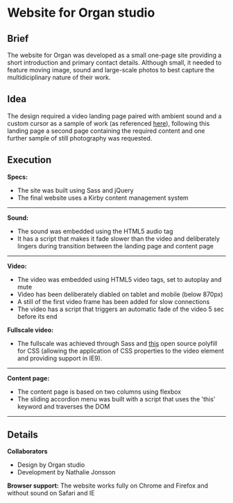 # Website for Organ studio 

## Brief 
The website for Organ was developed as a small one-page site providing a short introduction and primary contact details. Although small, it needed to feature moving image, sound and large-scale photos to best capture the multidiciplinary nature of their work.

## Idea 
The design required a video landing page paired with ambient sound and a custom cursor as a sample of work (as referenced [here](http://n-o-o-n.co.uk)), following this landing page a second page containing the required content and one further sample of still photography was requested. 

## Execution
**Specs:** 
- The site was built using Sass and jQuery
- The final website uses a Kirby content management system

---
**Sound:**
- The sound was embedded using the HTML5 audio tag
- It has a script that makes it fade slower than the video and deliberately lingers during transition between the landing page and content page 

---
**Video:** 
- The video was embedded using HTML5 video tags, set to autoplay and mute
- Video has been deliberately diabled on tablet and mobile (below 870px) 
- A still of the first video frame has been added for slow connections
- The video has a script that triggers an automatic fade of the video 5 sec before its end

**Fullscale video:** 
- The fullscale was achieved through Sass and [this](https://github.com/TricomB2B/object-fit-videos) open source polyfill for CSS (allowing the application of CSS properties to the video element and providing support in IE9).

---

**Content page:** 
- The content page is based on two columns using flexbox
- The sliding accordion menu was built with a script that uses the 'this' keyword and traverses the DOM

---

## Details 

**Collaborators**
- Design by Organ studio 
- Development by Nathalie Jonsson

**Browser support:** The website works fully on Chrome and Firefox and without sound on Safari and IE 



